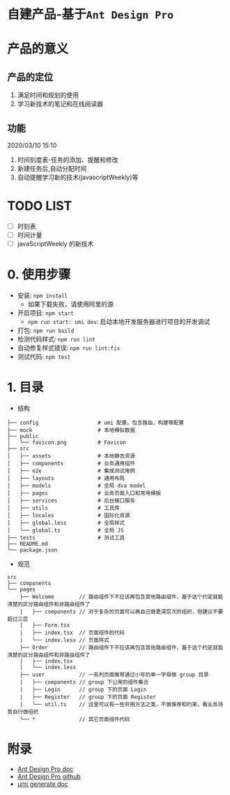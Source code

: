 # 自建产品-基于`Ant Design Pro`

# 产品的意义

## 产品的定位

1. 满足时间和规划的使用
2. 学习新技术的笔记和在线阅读器

## 功能

2020/03/10 15:10

1. 时间刻度表-任务的添加、提醒和修改
2. 新建任务后,自动分配时间
3. 自动提醒学习新的技术(javascriptWeekly)等

# TODO LIST

- [ ] 时刻表
- [ ] 时间计量
- [ ] javaScriptWeekly 的新技术

# 0. 使用步骤

- 安装: `npm install`
  - 如果下载失败，请使用阿里的源
- 开启项目: `npm start`
  - `npm run start: umi dev`: 启动本地开发服务器进行项目的开发调试
- 打包: `npm run build`
- 检测代码样式: `npm run lint`
- 自动修复样式错误: `npm run lint:fix`
- 测试代码: `npm test`

# 1. 目录

- 结构

```shell
├── config                   # umi 配置，包含路由，构建等配置
├── mock                     # 本地模拟数据
├── public
│   └── favicon.png          # Favicon
├── src
│   ├── assets               # 本地静态资源
│   ├── components           # 业务通用组件
│   ├── e2e                  # 集成测试用例
│   ├── layouts              # 通用布局
│   ├── models               # 全局 dva model
│   ├── pages                # 业务页面入口和常用模板
│   ├── services             # 后台接口服务
│   ├── utils                # 工具库
│   ├── locales              # 国际化资源
│   ├── global.less          # 全局样式
│   └── global.ts            # 全局 JS
├── tests                    # 测试工具
├── README.md
└── package.json
```

- 规范

```shell
src
├── components
└── pages
    ├── Welcome        // 路由组件下不应该再包含其他路由组件，基于这个约定就能清楚的区分路由组件和非路由组件了
    |   ├── components // 对于复杂的页面可以再自己做更深层次的组织，但建议不要超过三层
    |   ├── Form.tsx
    |   ├── index.tsx  // 页面组件的代码
    |   └── index.less // 页面样式
    ├── Order          // 路由组件下不应该再包含其他路由组件，基于这个约定就能清楚的区分路由组件和非路由组件了
    |   ├── index.tsx
    |   └── index.less
    ├── user           // 一系列页面推荐通过小写的单一字母做 group 目录
    |   ├── components // group 下公用的组件集合
    |   ├── Login      // group 下的页面 Login
    |   ├── Register   // group 下的页面 Register
    |   └── util.ts    // 这里可以有一些共用方法之类，不做推荐和约束，看业务场景自行做组织
    └── *              // 其它页面组件代码
```

# 附录

- [Ant Design Pro doc](https://pro.ant.design)
- [Ant Design Pro github](https://github.com/ant-design/ant-design-pro)
- [umi generate doc](https://umijs.org/zh-CN/docs/cli#umi-build)
